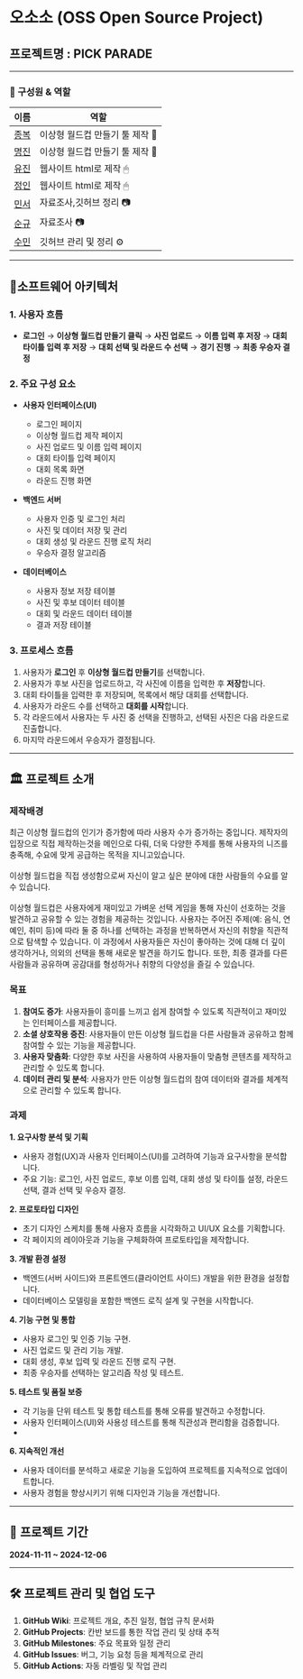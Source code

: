 # 오소소 (OSS Open Source Project)

## 프로젝트명 : PICK PARADE
---
### 👤 구성원 & 역할
이름|역할|
|--|--|
|[종복](https://github.com/JONGBOK1)|이상형 월드컵 만들기 툴 제작 🔧|,
|[명진](https://github.com/wamong)|이상형 월드컵 만들기 툴 제작 🔧|,
|[유진](https://github.com/jojeongin313)|웹사이트 html로 제작 🖱|, 
|[정인](https://github.com/jojeongin313)|웹사이트 html로 제작 🖱|,
|[민서](https://github.com/alstj003)|자료조사,깃허브 정리 📷|, 
|[순규](https://github.com/soon15)|자료조사 📷|,
|[수민](https://github.com/jinsumin81)|깃허브 관리 및 정리 ⚙|,

---

## 👀소프트웨어 아키텍처

### 1. 사용자 흐름
- **로그인** → **이상형 월드컵 만들기 클릭** → **사진 업로드** → **이름 입력 후 저장** → **대회 타이틀 입력 후 저장** → **대회 선택 및 라운드 수 선택** → **경기 진행** → **최종 우승자 결정**

### 2. 주요 구성 요소
- **사용자 인터페이스(UI)**
  - 로그인 페이지
  - 이상형 월드컵 제작 페이지
  - 사진 업로드 및 이름 입력 페이지
  - 대회 타이틀 입력 페이지
  - 대회 목록 화면
  - 라운드 진행 화면

- **백엔드 서버**
  - 사용자 인증 및 로그인 처리
  - 사진 및 데이터 저장 및 관리
  - 대회 생성 및 라운드 진행 로직 처리
  - 우승자 결정 알고리즘

- **데이터베이스**
  - 사용자 정보 저장 테이블
  - 사진 및 후보 데이터 테이블
  - 대회 및 라운드 데이터 테이블
  - 결과 저장 테이블

### 3. 프로세스 흐름
1. 사용자가 **로그인** 후 **이상형 월드컵 만들기**를 선택합니다.
2. 사용자가 후보 사진을 업로드하고, 각 사진에 이름을 입력한 후 **저장**합니다.
3. 대회 타이틀을 입력한 후 저장되며, 목록에서 해당 대회를 선택합니다.
4. 사용자가 라운드 수를 선택하고 **대회를 시작**합니다.
5. 각 라운드에서 사용자는 두 사진 중 선택을 진행하고, 선택된 사진은 다음 라운드로 진출합니다.
6. 마지막 라운드에서 우승자가 결정됩니다.

---

## 🏛️ 프로젝트 소개

### 제작배경
최근 이상형 월드컵의 인기가 증가함에 따라 사용자 수가 증가하는 중입니다.
제작자의 입장으로 직접 제작하는것을 메인으로 다뤄, 더욱 다양한 주제를 통해 사용자의 니즈를 충족해, 수요에 맞게 공급하는 목적을 지니고있습니다. <br><br>
이상형 월드컵을 직접 생성함으로써 자신이 알고 싶은 분야에 대한 사람들의 수요를 알 수 있습니다.<br><br>
이상형 월드컵은 사용자에게 재미있고 가벼운 선택 게임을 통해 자신이 선호하는 것을 발견하고 공유할 수 있는 경험을 제공하는 것입니다. 사용자는 주어진 주제(예: 음식, 연예인, 취미 등)에 따라 둘 중 하나를 선택하는 과정을 반복하면서 자신의 취향을 직관적으로 탐색할 수 있습니다. 이 과정에서 사용자들은 자신이 좋아하는 것에 대해 더 깊이 생각하거나, 의외의 선택을 통해 새로운 발견을 하기도 합니다. 또한, 최종 결과를 다른 사람들과 공유하며 공감대를 형성하거나 취향의 다양성을 즐길 수 있습니다.

### 목표
1. **참여도 증가**: 사용자들이 흥미를 느끼고 쉽게 참여할 수 있도록 직관적이고 재미있는 인터페이스를 제공합니다.
2. **소셜 상호작용 증진**: 사용자들이 만든 이상형 월드컵을 다른 사람들과 공유하고 함께 참여할 수 있는 기능을 제공합니다.
3. **사용자 맞춤화**: 다양한 후보 사진을 사용하여 사용자들이 맞춤형 콘텐츠를 제작하고 관리할 수 있도록 합니다.
4. **데이터 관리 및 분석**: 사용자가 만든 이상형 월드컵의 참여 데이터와 결과를 체계적으로 관리할 수 있도록 합니다.

### 과제
**1. 요구사항 분석 및 기획**
- 사용자 경험(UX)과 사용자 인터페이스(UI)를 고려하여 기능과 요구사항을 분석합니다.
- 주요 기능: 로그인, 사진 업로드, 후보 이름 입력, 대회 생성 및 타이틀 설정, 라운드 선택, 결과 선택 및 우승자 결정.

**2. 프로토타입 디자인**
- 초기 디자인 스케치를 통해 사용자 흐름을 시각화하고 UI/UX 요소를 기획합니다.
- 각 페이지의 레이아웃과 기능을 구체화하여 프로토타입을 제작합니다.

**3. 개발 환경 설정**
- 백엔드(서버 사이드)와 프론트엔드(클라이언트 사이드) 개발을 위한 환경을 설정합니다.
- 데이터베이스 모델링을 포함한 백엔드 로직 설계 및 구현을 시작합니다.

**4. 기능 구현 및 통합**
- 사용자 로그인 및 인증 기능 구현.
- 사진 업로드 및 관리 기능 개발.
- 대회 생성, 후보 입력 및 라운드 진행 로직 구현.
- 최종 우승자를 선택하는 알고리즘 작성 및 테스트.

**5. 테스트 및 품질 보증**
- 각 기능을 단위 테스트 및 통합 테스트를 통해 오류를 발견하고 수정합니다.
- 사용자 인터페이스(UI)와 사용성 테스트를 통해 직관성과 편리함을 검증합니다.
- 
**6. 지속적인 개선**
- 사용자 데이터를 분석하고 새로운 기능을 도입하여 프로젝트를 지속적으로 업데이트합니다.
- 사용자 경험을 향상시키기 위해 디자인과 기능을 개선합니다.

---

## 📆 프로젝트 기간
**2024-11-11 ~ 2024-12-06**

---

## 🛠️ 프로젝트 관리 및 협업 도구
1. **GitHub Wiki**: 프로젝트 개요, 추진 일정, 협업 규칙 문서화
2. **GitHub Projects**: 칸반 보드를 통한 작업 관리 및 상태 추적
3. **GitHub Milestones**: 주요 목표와 일정 관리
4. **GitHub Issues**: 버그, 기능 요청 등을 체계적으로 관리
5. **GitHub Actions**: 자동 라벨링 및 작업 관리


